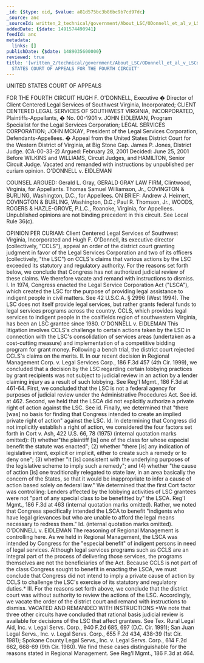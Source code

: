 ```yaml
---
_id: {$type: oid, $value: a81d575bc3b86bc9b7cd97dc}
_source: anc
_sourceId: written_2_technical/government/About_LSC/ODonnell_et_al_v_LSCdecision.txt
addedDate: {$date: 1491574490941}
feedId: anc
metadata:
  links: []
publishDate: {$date: 1489035600000}
reviewed: true
title: '[written_2/technical/government/About_LSC/ODonnell_et_al_v_LSCdecision.txt]  UNITED
  STATES COURT OF APPEALS FOR THE FOURTH CIRCUIT'
---
```

<ignore  id='undefined'>UNITED STATES</ignore> COURT OF APPEALS

FOR THE FOURTH CIRCUIT
HUGH F. O&#x27;DONNELL, Executive � Director of Client Centered Legal
Services of Southwest <geo  id='6254928'>Virginia</geo>, Incorporated; CLIENT CENTERED LEGAL
SERVICES OF SOUTHWEST <geo  id='6254928'>VIRGINIA</geo>, INCORPORATED,
Plaintiffs-Appellants,
� No. 00-1901
v.
JOHN EIDLEMAN, Program Specialist for the Legal Services
Corporation; LEGAL SERVICES CORPORATION; JOHN MCKAY, President of
the Legal Services Corporation,
Defendants-Appellees. �
Appeal from the <ignore  id='undefined'>United States</ignore> District Court for the Western
District of <geo  id='6254928'>Virginia</geo>, at <geo  id='4747554'>Big Stone Gap</geo>. James P. Jones, District
Judge. (CA-00-33-2)
Argued: February 28, 2001
Decided: June 25, 2001
Before WILKINS and WILLIAMS, Circuit Judges, and HAMILTON,
Senior Circuit Judge.
Vacated and remanded with instructions by unpublished per curiam
opinion.
O&#x27;DONNELL v. EIDLEMAN

COUNSEL
ARGUED: Gerald L. Gray, GERALD GRAY LAW FIRM, <geo  id='4753218'>Clintwood,
Virginia</geo>, for Appellants. Thomas Samuel Williamson, Jr., COVINGTON
&amp; BURLING, <geo  id='4140963'>Washington, D.C.</geo>, for Appellees. ON BRIEF: Andrew J.
Heimert, COVINGTON &amp; BURLING, <geo  id='4140963'>Washington, D.C.</geo>; Paul R.
Thomson, Jr., WOODS, ROGERS &amp; HAZLE-GROVE, P.L.C., <geo  id='4782167'>Roanoke,
Virginia</geo>, for Appellees.
Unpublished opinions are not binding precedent in this circuit.
See Local Rule 36(c).


OPINION
PER CURIAM:
Client Centered Legal Services of Southwest <geo  id='6254928'>Virginia</geo>,
Incorporated and Hugh F. O&#x27;Donnell, its executive director
(collectively, &quot;CCLS&quot;), appeal an order of the district court
granting judgment in favor of the Legal Services Corporation and
two of its officers (collectively, &quot;the LSC&quot;) on CCLS&#x27;s claims that
various actions by the LSC exceeded its statutory and regulatory
authority. For the reasons set forth below, we conclude that
Congress has not authorized judicial review of these claims. We
therefore vacate and remand with instructions to dismiss.
I.
In 1974, Congress enacted the Legal Service Corporation Act
(&quot;LSCA&quot;), which created the LSC for the purpose of providing legal
assistance to indigent people in civil matters. See 42 U.S.C.A. §
2996 (West 1994). The LSC does not itself provide legal services,
but rather grants federal funds to legal services programs across
the country. CCLS, which provides legal services to indigent people
in the coalfields region of southwestern <geo  id='6254928'>Virginia</geo>, has been an LSC
grantee since 1980.
O&#x27;DONNELL v. EIDLEMAN
This litigation involves CCLS&#x27;s challenge to certain actions
taken by the LSC in connection with the LSC&#x27;s consolidation of
services areas (undertaken as a cost-cutting measure) and
implementation of a competitive bidding program for grant money.
Following a bench trial, the district court rejected CCLS&#x27;s claims
on the merits.
II.
In our recent decision in Regional Management Corp. v. Legal
Services Corp., 186 F.3d 457 (4th Cir. 1999), we concluded that a
decision by the LSC regarding certain lobbying practices by grant
recipients was not subject to judicial review in an action by a
lender claiming injury as a result of such lobbying. See Reg&#x27;l
Mgmt., 186 F.3d at 461-64. First, we concluded that the LSC is not
a federal agency for purposes of judicial review under the
Administrative Procedures Act. See id. at 462. Second, we held that
the LSCA did not explicitly authorize a private right of action
against the LSC. See id. Finally, we determined that &quot;there [was]
no basis for finding that Congress intended to create an implied
private right of action&quot; against the LSC. Id.
In determining that Congress did not implicitly establish a
right of action, we considered the four factors set forth in Cort
v. Ash, 422
U.S. 66, 78 (1975) (internal quotation marks omitted): (1)
whether&quot;the plaintiff [is] one of the class for whose especial
benefit the statute was enacted&quot;; (2) whether &quot;there [is] any
indication of legislative intent, explicit or implicit, either to
create such a remedy or to deny one&quot;; (3) whether &quot;it [is]
consistent with the underlying purposes of the legislative scheme
to imply such a remedy&quot;; and (4) whether &quot;the cause of action [is]
one traditionally relegated to state law, in an area basically the
concern of the States, so that it would be inappropriate to infer a
cause of action based solely on federal law.&quot; We determined that
the first Cort factor was controlling: Lenders affected by the
lobbying activities of LSC grantees were not &quot;part of any special
class to be benefitted by&quot; the LSCA. Reg&#x27;l Mgmt., 186 F.3d at 463
(internal quotation marks omitted). Rather, we noted that Congress
specifically intended the LSCA to benefit &quot;indigents who have legal
grievances but who are unable to afford the legal means necessary
to redress them.&quot; Id. (internal quotation marks omitted).
O&#x27;DONNELL v. EIDLEMAN
The reasoning of Regional Management is controlling here. As we
held in Regional Management, the LSCA was intended by Congress for
the &quot;especial benefit&quot; of indigent persons in need of legal
services. Although legal services programs such as CCLS are an
integral part of the process of delivering those services, the
programs themselves are not the beneficiaries of the Act. Because
CCLS is not part of the class Congress sought to benefit in
enacting the LSCA, we must conclude that Congress did not intend to
imply a private cause of action by CCLS to challenge the LSC&#x27;s
exercise of its statutory and regulatory duties.*
III.
For the reasons set forth above, we conclude that the district
court was without authority to review the actions of the LSC.
Accordingly, we vacate the order of the district court and remand
with instructions to dismiss.
VACATED AND REMANDED WITH INSTRUCTIONS
*We note that three other circuits have concluded that rational
basis judicial review is available for decisions of the LSC that
affect grantees. See Tex. Rural Legal Aid, Inc. v. Legal Servs.
Corp., 940 F.2d 685, 697
(D.C. Cir. 1991); San Juan Legal Servs., Inc. v. Legal Servs.
Corp., 655 F.2d 434, 438-39 (1st Cir. 1981); <geo  id='5811704'>Spokane County</geo> Legal
Servs., Inc. v. Legal Servs. Corp., 614 F.2d 662, 668-69 (9th Cir.
1980). We find these cases distinguishable for the reasons stated
in Regional Management. See Reg&#x27;l Mgmt., 186 F.3d at 464.